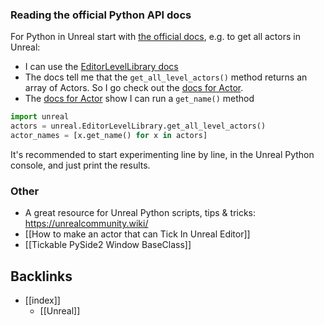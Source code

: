 ### Reading the official Python API docs
For Python in Unreal start with [the official docs](https://docs.unrealengine.com/5.0/en-US/PythonAPI/),
e.g. to get all actors in Unreal:
- I can use the [EditorLevelLibrary docs](https://docs.unrealengine.com/5.1/en-US/PythonAPI/class/EditorLevelLibrary.html)
- The docs tell me that the `get_all_level_actors()` method returns an array of Actors. So I go check out the [docs for Actor](https://docs.unrealengine.com/5.0/en-US/PythonAPI/class/Actor.html?highlight=actor#unreal.Actor).
- The [docs for Actor](https://docs.unrealengine.com/5.0/en-US/PythonAPI/class/Actor.html?highlight=actor#unreal.Actor) show I can run a `get_name()` method
```python
import unreal
actors = unreal.EditorLevelLibrary.get_all_level_actors()
actor_names = [x.get_name() for x in actors]
```
It's recommended to start experimenting line by line, in the Unreal Python console, and just print the results.

### Other 
* A great resource for Unreal Python scripts, tips & tricks: https://unrealcommunity.wiki/
* [[How to make an actor that can Tick In Unreal Editor]]
* [[Tickable PySide2 Window BaseClass]]

## Backlinks
* [[index]]
	* [[Unreal]]

